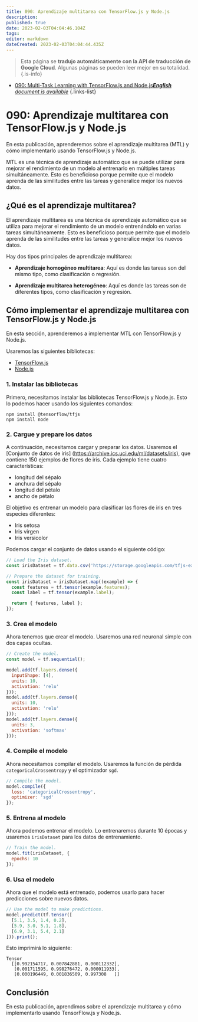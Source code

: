 ```yaml
---
title: 090: Aprendizaje multitarea con TensorFlow.js y Node.js
description: 
published: true
date: 2023-02-03T04:04:46.104Z
tags: 
editor: markdown
dateCreated: 2023-02-03T04:04:44.435Z
---
```


> Esta página se **tradujo automáticamente con la API de traducción de Google Cloud**.
Algunas páginas se pueden leer mejor en su totalidad.{.is-info}



- [090: Multi-Task Learning with TensorFlow.js and Node.js***English** document is available*](/en/Knowledge-base/TensorFlow-js/Learning/090-multi-task-learning-with-tensorflow-js-and-node-js)
{.links-list}


# 090: Aprendizaje multitarea con TensorFlow.js y Node.js

En esta publicación, aprenderemos sobre el aprendizaje multitarea (MTL) y cómo implementarlo usando TensorFlow.js y Node.js.

MTL es una técnica de aprendizaje automático que se puede utilizar para mejorar el rendimiento de un modelo al entrenarlo en múltiples tareas simultáneamente. Esto es beneficioso porque permite que el modelo aprenda de las similitudes entre las tareas y generalice mejor los nuevos datos.

## ¿Qué es el aprendizaje multitarea?

El aprendizaje multitarea es una técnica de aprendizaje automático que se utiliza para mejorar el rendimiento de un modelo entrenándolo en varias tareas simultáneamente. Esto es beneficioso porque permite que el modelo aprenda de las similitudes entre las tareas y generalice mejor los nuevos datos.

Hay dos tipos principales de aprendizaje multitarea:

* **Aprendizaje homogéneo multitarea**: Aquí es donde las tareas son del mismo tipo, como clasificación o regresión.

* **Aprendizaje multitarea heterogéneo**: Aquí es donde las tareas son de diferentes tipos, como clasificación y regresión.

## Cómo implementar el aprendizaje multitarea con TensorFlow.js y Node.js

En esta sección, aprenderemos a implementar MTL con TensorFlow.js y Node.js.

Usaremos las siguientes bibliotecas:

* [TensorFlow.js](https://js.tensorflow.org/)
* [Node.js](https://nodejs.org/en/)

### 1. Instalar las bibliotecas

Primero, necesitamos instalar las bibliotecas TensorFlow.js y Node.js. Esto lo podemos hacer usando los siguientes comandos:

```
npm install @tensorflow/tfjs
npm install node
```

### 2. Cargue y prepare los datos

A continuación, necesitamos cargar y preparar los datos. Usaremos el [Conjunto de datos de iris] (https://archive.ics.uci.edu/ml/datasets/iris), que contiene 150 ejemplos de flores de iris. Cada ejemplo tiene cuatro características:

* longitud del sépalo
* anchura del sépalo
* longitud del pétalo
* ancho de pétalo

El objetivo es entrenar un modelo para clasificar las flores de iris en tres especies diferentes:

* Iris setosa
* Iris virgen
* Iris versicolor

Podemos cargar el conjunto de datos usando el siguiente código:

```javascript
// Load the Iris dataset.
const irisDataset = tf.data.csv('https://storage.googleapis.com/tfjs-examples/multitask-iris/data/iris.csv');

// Prepare the dataset for training.
const irisDataset = irisDataset.map((example) => {
  const features = tf.tensor(example.features);
  const label = tf.tensor(example.label);

  return { features, label };
});
```

### 3. Crea el modelo

Ahora tenemos que crear el modelo. Usaremos una red neuronal simple con dos capas ocultas.

```javascript
// Create the model.
const model = tf.sequential();

model.add(tf.layers.dense({
  inputShape: [4],
  units: 10,
  activation: 'relu'
}));
model.add(tf.layers.dense({
  units: 10,
  activation: 'relu'
}));
model.add(tf.layers.dense({
  units: 3,
  activation: 'softmax'
}));
```

### 4. Compile el modelo

Ahora necesitamos compilar el modelo. Usaremos la función de pérdida `categoricalCrossentropy` y el optimizador `sgd`.

```javascript
// Compile the model.
model.compile({
  loss: 'categoricalCrossentropy',
  optimizer: 'sgd'
});
```

### 5. Entrena al modelo

Ahora podemos entrenar el modelo. Lo entrenaremos durante 10 épocas y usaremos `irisDataset` para los datos de entrenamiento.

```javascript
// Train the model.
model.fit(irisDataset, {
  epochs: 10
});
```

### 6. Usa el modelo

Ahora que el modelo está entrenado, podemos usarlo para hacer predicciones sobre nuevos datos.

```javascript
// Use the model to make predictions.
model.predict(tf.tensor([
  [5.1, 3.5, 1.4, 0.2],
  [5.9, 3.0, 5.1, 1.8],
  [6.9, 3.1, 5.4, 2.1]
])).print();
```

Esto imprimirá lo siguiente:

```
Tensor
  [[0.992154717, 0.007842881, 0.000112332],
   [0.001711595, 0.998276472, 0.000011933],
   [0.000196449, 0.001836509, 0.997308   ]]
```

## Conclusión

En esta publicación, aprendimos sobre el aprendizaje multitarea y cómo implementarlo usando TensorFlow.js y Node.js.